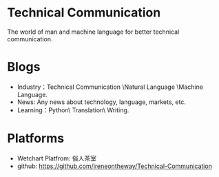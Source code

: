 # Technical Communication

The world of man and machine language for better technical communication.

# Blogs

- Industry：Technical Communication \Natural Language \Machine Language.
- News: Any news about technology, language, markets, etc.
- Learning：Python\ Translation\ Writing.

# Platforms

- Wetchart Platfrom: 俗人茶室
- github: https://github.com/ireneontheway/Technical-Communication

